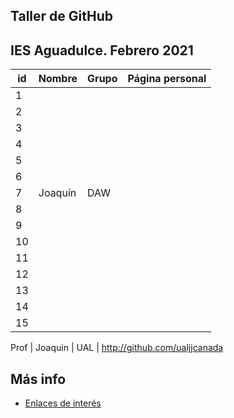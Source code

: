 ## Taller de GitHub

## IES Aguadulce. Febrero 2021

id | Nombre  | Grupo | Página personal |  
-- | ----------------- | ----------------- | ----------------- 
1 | | | 
2 | | | 
3 | | | 
4 | | | 
5 | | | 
6 | | | 
7 | Joaquín | DAW |  
8 | | | 
9 | | | 
10 | | | 
11 | | | 
12 | | | 
13 | | | 
14 | | | 
15 | | | 


Prof | Joaquin | UAL | http://github.com/ualjjcanada 

## Más info
* [Enlaces de interés](enlaces.md)